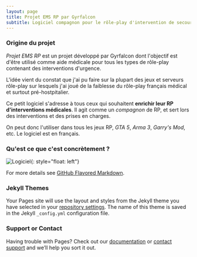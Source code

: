 ```yaml
---
layout: page
title: Projet EMS RP par Gyrfalcon
subtitle: Logiciel compagnon pour le rôle-play d'intervention de secours
---
```


### Origine du projet

_Projet EMS RP_ est un projet développé par Gyrfalcon dont l'objectif est d'être utilisé comme aide médicale pour tous les types de rôle-play contenant des interventions d'urgence.

L'idée vient du constat que j'ai pu faire sur la plupart des jeux et serveurs rôle-play sur lesquels j'ai joué de la faiblesse du rôle-play français médical et surtout pré-hostpitalier.

Ce petit logiciel s'adresse à tous ceux qui souhaitent **enrichir leur RP d'interventions médicales**. Il agit comme un _compagnon_ de RP, et sert lors des interventions et des prises en charges. 

On peut donc l'utiliser dans tous les jeux RP, _GTA 5_, _Arma 3_, _Garry's Mod_, etc. Le logiciel est en français.

### Qu'est ce que c'est concrètement ?



![Logiciel](https://ems.gyrfalcon.fr/images/preview.png){: style="float: left"}


For more details see [GitHub Flavored Markdown](https://guides.github.com/features/mastering-markdown/).

### Jekyll Themes

Your Pages site will use the layout and styles from the Jekyll theme you have selected in your [repository settings](https://github.com/Gyrfalc0n/Projet-EMS-RP/settings/pages). The name of this theme is saved in the Jekyll `_config.yml` configuration file.

### Support or Contact

Having trouble with Pages? Check out our [documentation](https://docs.github.com/categories/github-pages-basics/) or [contact support](https://support.github.com/contact) and we’ll help you sort it out.
